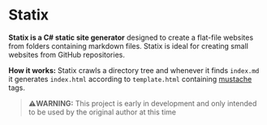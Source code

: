 # Statix

**Statix is a C# static site generator** designed to create a flat-file websites from folders containing markdown files. Statix is ideal for creating small websites from GitHub repositories.

**How it works:** Statix crawls a directory tree and whenever it finds `index.md` it generates `index.html` according to `template.html` containing [mustache](https://mustache.github.io) tags.


> **⚠️WARNING:** This project is early in development and only intended to be used by the original author at this time